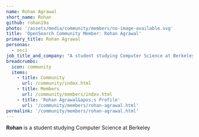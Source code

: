 ```yaml
---
name: Rohan Agrawal
short_name: Rohan
github: rohan19a
photo: '/assets/media/community/members/no-image-available.svg'
title: 'OpenSearch Community Member: Rohan Agrawal'
primary_title: Rohan Agrawal
personas:
  - osci
job_title_and_company: "A student studying Computer Science at Berkeley"
breadcrumbs:
  icon: community
  items:
    - title: Community
      url: /community/index.html
    - title: Members
      url: /community/members/index.html
    - title: 'Rohan Agrawal&apos;s Profile'
      url: '/community/members/rohan-agrawal.html'
permalink: '/community/members/rohan-agrawal.html'
---
```


**Rohan** is a student studying Computer Science at Berkeley
